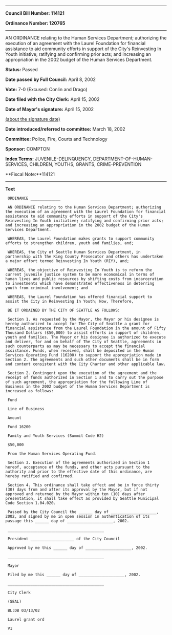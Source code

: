 

********

**Council Bill Number: 114121**
   
**Ordinance Number: 120765**
********

 AN ORDINANCE relating to the Human Services Department; authorizing the execution of an agreement with the Laurel Foundation for financial assistance to aid community efforts in support of the City's Reinvesting In Youth initiative; ratifying and confirming prior acts; and increasing an appropriation in the 2002 budget of the Human Services Department.

**Status:** Passed
   
**Date passed by Full Council:** April 8, 2002
   
**Vote:** 7-0 (Excused: Conlin and Drago)
   
**Date filed with the City Clerk:** April 15, 2002
   
**Date of Mayor's signature:** April 15, 2002
   
[(about the signature date)](/~public/approvaldate.htm)
   
   
   
**Date introduced/referred to committee:** March 18, 2002
   
**Committee:** Police, Fire, Courts and Technology
   
**Sponsor:** COMPTON
   
   
**Index Terms:** JUVENILE-DELINQUENCY, DEPARTMENT-OF-HUMAN-SERVICES, CHILDREN, YOUTHS, GRANTS, CRIME-PREVENTION

**Fiscal Note:**114121

********

**Text**
   
```
 ORDINANCE _____________

 AN ORDINANCE relating to the Human Services Department; authorizing the execution of an agreement with the Laurel Foundation for financial assistance to aid community efforts in support of the City's Reinvesting In Youth initiative; ratifying and confirming prior acts; and increasing an appropriation in the 2002 budget of the Human Services Department.

 WHEREAS, the Laurel Foundation makes grants to support community efforts to strengthen children, youth and families, and;

 WHEREAS, the City of Seattle Human Services Department, in partnership with the King County Prosecutor and others has undertaken a major effort termed Reinvesting In Youth (RIY), and;

 WHEREAS, the objective of Reinvesting In Youth is to reform the current juvenile justice system to be more economical in terms of human lives and public resources by shifting costs from incarceration to investments which have demonstrated effectiveness in deterring youth from criminal involvement; and

 WHEREAS, the Laurel Foundation has offered financial support to assist the City in Reinvesting In Youth; Now, Therefore,

 BE IT ORDAINED BY THE CITY OF SEATTLE AS FOLLOWS:

 Section 1. As requested by the Mayor, the Mayor or his designee is hereby authorized to accept for The City of Seattle a grant for financial assistance from the Laurel Foundation in the amount of Fifty Thousand Dollars ($50,000) to assist efforts in support of children, youth and families. The Mayor or his designee is authorized to execute and deliver, for and on behalf of The City of Seattle, agreements in such counterparts as may be necessary to accept the financial assistance. Funds, when received, shall be deposited in the Human Services Operating Fund (16200) to support the appropriation made in Section 2. The agreements and such other documents shall be in form and content consistent with the City Charter and other applicable law.

 Section 2. Contingent upon the execution of the agreement and the receipt of funds authorized in Section 1 and to carry out the purpose of such agreement, the appropriation for the following Line of Business in the 2002 budget of the Human Services Department is increased as follows:

 Fund

 Line of Business

 Amount

 Fund 16200

 Family and Youth Services (Summit Code H2)

 $50,000

 From the Human Services Operating Fund.

 Section 3. Execution of the agreements authorized in Section 1 hereof, acceptance of the funds, and other acts pursuant to the authority and prior to the effective date of this ordinance, are hereby ratified and confirmed.

 Section 4. This ordinance shall take effect and be in force thirty (30) days from and after its approval by the Mayor, but if not approved and returned by the Mayor within ten (10) days after presentation, it shall take effect as provided by Seattle Municipal Code Section 1.04.020.

 Passed by the City Council the ______ day of ____________________, 2002, and signed by me in open session in authentication of its passage this ______ day of ____________________, 2002.

 __________________________________________

 President ___________________ of the City Council

 Approved by me this ______ day of ____________________, 2002.

 __________________________________________

 Mayor

 Filed by me this ______ day of ____________________, 2002.

 __________________________________________

 City Clerk

 (SEAL)

 BL:DB 03/13/02

 Laurel grant ord

 V1

```
